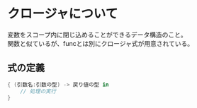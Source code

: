 # クロージャについて
変数をスコープ内に閉じ込めることができるデータ構造のこと。  
関数と似ているが、funcとは別にクロージャ式が用意されている。

## 式の定義
```swift
{ (引数名:引数の型) -> 戻り値の型 in
    // 処理の実行
}
```

